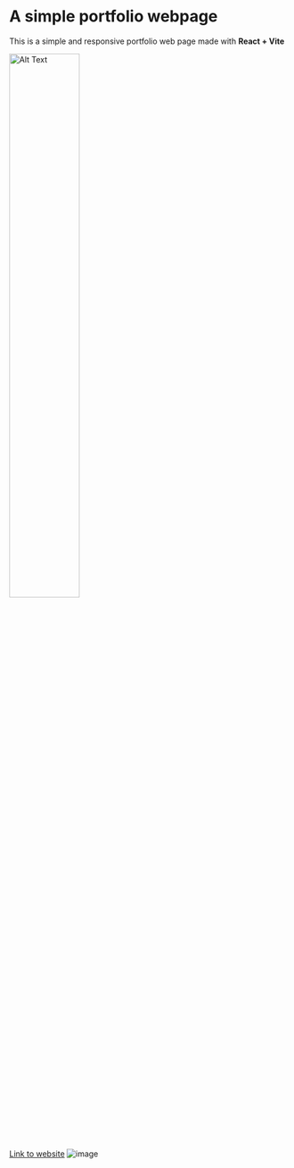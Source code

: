 # A simple portfolio webpage

This is a simple and responsive portfolio web page made with **React + Vite**

<img src="https://media2.dev.to/dynamic/image/width=1000,height=420,fit=cover,gravity=auto,format=auto/https%3A%2F%2Fdev-to-uploads.s3.amazonaws.com%2Fuploads%2Farticles%2Fsr0hy4omyh9hbyc9r1mh.png" alt="Alt Text" style="width:50%; height:auto;">

[Link to website](mhlev.com)
![image](https://github.com/user-attachments/assets/46f11787-8dfd-4508-99c6-1627835e24af)

